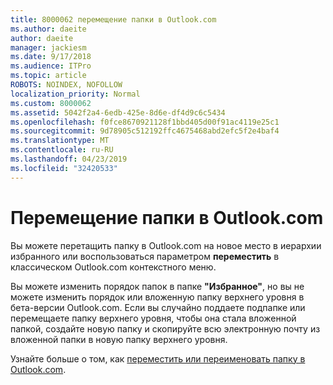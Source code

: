 ```yaml
---
title: 8000062 перемещение папки в Outlook.com
ms.author: daeite
author: daeite
manager: jackiesm
ms.date: 9/17/2018
ms.audience: ITPro
ms.topic: article
ROBOTS: NOINDEX, NOFOLLOW
localization_priority: Normal
ms.custom: 8000062
ms.assetid: 5042f2a4-6edb-425e-8d6e-df4d9c6c5434
ms.openlocfilehash: f0fce8670921128f1bbd405d00f91ac4119e25c1
ms.sourcegitcommit: 9d78905c512192ffc4675468abd2efc5f2e4baf4
ms.translationtype: MT
ms.contentlocale: ru-RU
ms.lasthandoff: 04/23/2019
ms.locfileid: "32420533"
---
```

# <a name="moving-a-folder-in-outlookcom"></a>Перемещение папки в Outlook.com

Вы можете перетащить папку в Outlook.com на новое место в иерархии избранного или воспользоваться параметром **переместить** в классическом Outlook.com контекстного меню. 
  
Вы можете изменить порядок папок в папке **"Избранное"**, но вы не можете изменить порядок или вложенную папку верхнего уровня в бета-версии Outlook.com. Если вы случайно поддаете подпапке или перемещаете папку верхнего уровня, чтобы она стала вложенной папкой, создайте новую папку и скопируйте всю электронную почту из вложенной папки в новую папку верхнего уровня. 
  
Узнайте больше о том, как [переместить или переименовать папку в Outlook.com](https://support.office.com/article/c9c66fed-8a7c-426a-afc6-0d46a72080fb).
  

